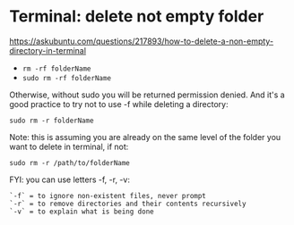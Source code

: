 # Terminal: delete not empty folder

https://askubuntu.com/questions/217893/how-to-delete-a-non-empty-directory-in-terminal
- `rm -rf folderName`
- `sudo rm -rf folderName`

Otherwise, without sudo you will be returned permission denied. And it's a good practice to try not to use -f while deleting a directory:

`sudo rm -r folderName`

Note: this is assuming you are already on the same level of the folder you want to delete in terminal, if not:

`sudo rm -r /path/to/folderName`

FYI: you can use letters -f, -r, -v:

    `-f` = to ignore non-existent files, never prompt
    `-r` = to remove directories and their contents recursively
    `-v` = to explain what is being done
